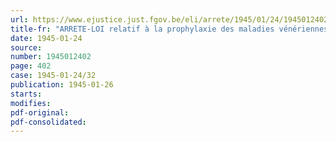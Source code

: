 ```yaml
---
url: https://www.ejustice.just.fgov.be/eli/arrete/1945/01/24/1945012402/justel
title-fr: "ARRETE-LOI relatif à la prophylaxie des maladies vénériennes"
date: 1945-01-24
source:
number: 1945012402
page: 402
case: 1945-01-24/32
publication: 1945-01-26
starts:
modifies:
pdf-original:
pdf-consolidated:
---
```


